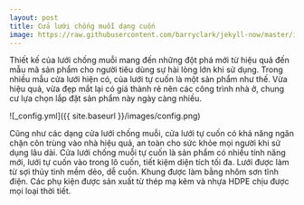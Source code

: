 ```yaml
---
layout: post
title: Cửa lưới chống muỗi dạng cuốn
image: https://raw.githubusercontent.com/barryclark/jekyll-now/master/images/config.png
---
```


Thiết kế của lưới chống muỗi mang đến những đột phá mới từ hiệu quả đến mẫu mã sản phẩm cho người tiêu dùng sự hài lòng lớn khi sử dụng. Trong nhiều mẫu cửa lưới hiện có, của lưới tự cuốn là một sản phẩm như thế. Vừa hiệu quả, vừa đẹp mắt lại có giá thành rẻ nên các công trình nhà ở, chung cư lựa chọn lắp đặt sản phẩm này ngày càng nhiều.

![_config.yml]({{ site.baseurl }}/images/config.png)

Cũng như các dạng cửa lưới chống muỗi, cửa lưới tự cuốn có khả năng ngăn chặn côn trùng vào nhà hiệu quả, an toàn cho sức khỏe mọi người khi sử dụng lâu dài. Cửa lưới chống muỗi tự cuốn là sản phẩm có nhiều tính năng mới, lưới tự cuốn vào trong lô cuốn, tiết kiệm diện tích tối đa. Lưới được làm từ sợi thủy tinh mềm dẻo, dễ cuốn. Khung được làm bằng nhôm sơn tĩnh điện. Các phụ kiện được sản xuất từ thép mạ kẽm và nhựa HDPE chịu được mọi loại thời tiết.